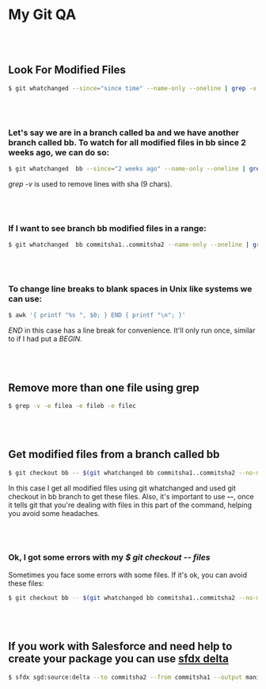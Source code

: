 # My Git QA

<br><br>
## Look For Modified Files
```sh
$ git whatchanged --since="since time" --name-only --oneline | grep -v '^.\{9\}\s' | uniq
```

<br><br>
### Let's say we are in a branch called ba and we have another branch called bb. To watch for all modified files in bb since 2 weeks ago, we can do so:
```sh
$ git whatchanged  bb --since="2 weeks ago" --name-only --oneline | grep -v '^.\{9\}\s' | uniq
```

*grep -v* is used to remove lines with sha (9 chars).

<br><br>
### If I want to see branch bb modified files in a range:
```sh
$ git whatchanged  bb commitsha1..commitsha2 --name-only --oneline | grep -v '^.\{9\}\s' | sort -u
```

<br><br>
### To change line breaks to blank spaces in Unix like systems we can use:
```sh
$ awk '{ printf "%s ", $0; } END { printf "\n"; }'
```

*END* in this case has a line break for convenience. It'll only run once, similar to if I had put a *BEGIN*.

<br><br>
## Remove more than one file using grep
```sh
$ grep -v -e filea -e fileb -e filec
```

<br><br>
## Get modified files from a branch called bb
```sh
$ git checkout bb -- $(git whatchanged bb commitsha1..commitsha2 --no-merges --author="snlucas" --committer="snlucas" --name-only --oneline | grep -v '^.\{9\}\s' | sort -u | awk '{ printf "%s ", $0; } END { printf "\n"; }' | tr '\n' ' ')
```

In this case I get all modified files using git whatchanged and used git checkout in bb branch to get these files. Also, it's important to use **--**, once it tells git that you're dealing with files in this part of the command, helping you avoid some headaches.

<br><br>
### Ok, I got some errors with my *$ git checkout -- files*
Sometimes you face some errors with some files. If it's ok, you can avoid these files:
```sh
$ git checkout bb -- $(git whatchanged bb commitsha1..commitsha2 --no-merges --author="snlucas" --committer="snlucas" --name-only --oneline | grep -v '^.\{9\}\s' | sort -u | grep -v -e errorfile1 -e errorfile2 -e errorfile3 | awk '{ printf "%s ", $0; } END { printf "\n"; }' | tr '\n' ' ')
```

<br><br>
## If you work with Salesforce and need help to create your package you can use <a href="https://github.com/scolladon/sfdx-git-delta" targe="_blank">sfdx delta</a>
```sh
$ sfdx sgd:source:delta --to commitsha2 --from commitsha1 --output manifest
```

<br><br>
